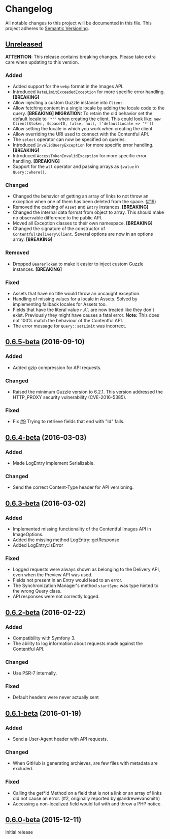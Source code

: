 # Changelog

All notable changes to this project will be documented in this file.
This project adheres to [Semantic Versioning](http://semver.org/).

## [Unreleased]

**ATTENTION**: This release contains breaking changes. Please take extra care when updating to this version.

### Added
* Added support for the `webp` format in the Images API.
* Introduced `RateLimitExceededException` for more specific error handling. **[BREAKING]**
* Allow injecting a custom Guzzle instance into `Client`.
* Allow fetching content in a single locale by adding the locale code to the query. **[BREAKING]**
  **MIGRATION:** To retain the old behavior set the default locale to `'*''` when creating the client. This could look
  like: `new Client($token, $spaceID, false, null, ['defaultLocale => '*'])`
* Allow setting the locale in which you work when creating the client.
* Allow overriding the URI used to connect with the Contentful API.
* The `select` operator can now be specified on queries.
* Introduced `InvalidQueryException` for more specific error handling. **[BREAKING]**
* Introduced `AccessTokenInvalidException` for more specific error handling. **[BREAKING]**
* Support for the `all` operator and passing arrays as `$value` in `Query::where()`.

### Changed
* Changed the behavior of getting an array of links to not throw an exception when one of them has been deleted from the space. ([#19](https://github.com/contentful/contentful.php/pull/19))
* Removed the caching of `Asset` and `Entry` instances. **[BREAKING]**
* Changed the internal data format from object to array. This should make no observable difference to the public API.
* Moved all Exception classes to their own namespace. **[BREAKING]**
* Changed the signature of the constructor of `Contentful\Delivery\Client`. Several options are now in an options array. **[BREAKING]**

### Removed
* Dropped `BearerToken` to make it easier to inject custom Guzzle instances. **[BREAKING]**

### Fixed
* Assets that have no title would throw an uncaught exception.
* Handling of missing values for a locale in Assets. Solved by implementing fallback locales for Assets too.
* Fields that have the literal value `null` are now treated like they don't exist. Previously they might have causes a
fatal error. **Note:** This does not 100% match the behaviour of the Contentful API.
* The error message for `Query::setLimit` was incorrect.

## [0.6.5-beta](https://github.com/contentful/contentful.php/tree/0.6.5-beta) (2016-09-10)

### Added
* Added gzip compression for API requests.

### Changed
* Raised the minimum Guzzle version to 6.2.1.
  This version addressed the HTTP_PROXY security vulnerability (CVE-2016-5385).

### Fixed
* Fix [#9](https://github.com/contentful/contentful.php/issues/9) Trying to retrieve fields that end with "Id" fails.

## [0.6.4-beta](https://github.com/contentful/contentful.php/tree/0.6.4-beta) (2016-03-03)

### Added
* Made LogEntry implement Serializable.

### Changed
* Send the correct Content-Type header for API versioning.

## [0.6.3-beta](https://github.com/contentful/contentful.php/tree/0.6.3-beta) (2016-03-02)

### Added
* Implemented missing functionality of the Contentful Images API in ImageOptions.
* Added the missing method LogEntry::getResponse
* Added LogEntry::isError

### Fixed
* Logged requests were always shown as belonging to the Delivery API, even when the Preview API was used.
* Fields not present in an Entry would lead to an error.
* The Synchronization Manager's method `startSync` was type hinted to the wrong Query class.
* API responses were not correctly logged.

## [0.6.2-beta](https://github.com/contentful/contentful.php/tree/0.6.2-beta) (2016-02-22)

### Added
* Compatibility with Symfony 3.
* The ability to log information about requests made against the Contentful API.

### Changed
* Use PSR-7 internally.

### Fixed
* Default headers were never actually sent

## [0.6.1-beta](https://github.com/contentful/contentful.php/tree/0.6.1-beta) (2016-01-19)

### Added
* Send a User-Agent header with API requests.

### Changed
* When GitHub is generating archieves, are few files with metadata are excluded.

### Fixed
* Calling the get*Id Method on a field that is not a link or an array of links did not cause an error. (#2, originally reported by @andrewevansmith)
* Accessing a non-localized field would fail with and throw a PHP notice.

## [0.6.0-beta](https://github.com/contentful/contentful.php/tree/0.6.0-beta) (2015-12-11)

Initial release

[Unreleased]: https://github.com/contentful/contentful.php/compare/0.6.4-beta...HEAD

